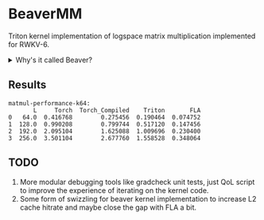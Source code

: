 # BeaverMM
Triton kernel implementation of logspace matrix multiplication implemented for RWKV-6.

<details>
	<summary>Why's it called Beaver?</summary>
	Because we're using <i>logs</i> to prevent <i>overflow</i>
	<br>
	<b>BA-DUM-TSSS</b>
</details>

## Results
```
matmul-performance-k64:
       L     Torch  Torch_Compiled    Triton       FLA
0   64.0  0.416768        0.275456  0.190464  0.074752
1  128.0  0.990208        0.799744  0.517120  0.147456
2  192.0  2.095104        1.625088  1.009696  0.230400
3  256.0  3.501104        2.677760  1.558528  0.348064
```

## TODO
1. More modular debugging tools like gradcheck unit tests, just QoL script to improve the experience of iterating on the kernel code.
1. Some form of swizzling for beaver kernel implementation to increase L2 cache hitrate and maybe close the gap with FLA a bit.
